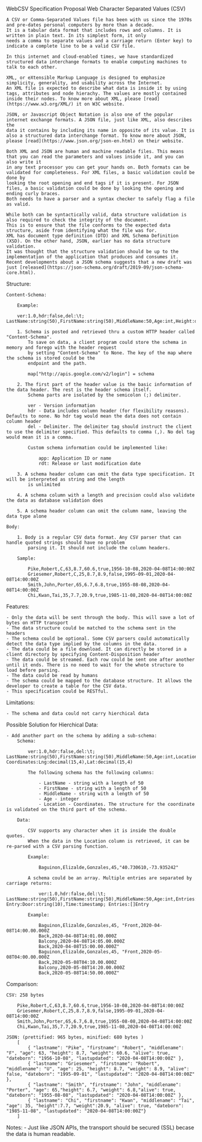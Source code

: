 WebCSV Specification Proposal
Web Character Separated Values (CSV)

    A CSV or Comma-Separated Values file has been with us since the 1970s and pre-dates personal computers by more than a decade. 
    It is a tabular data format that includes rows and columns. It is written in plain text. In its simplest form, it only
    needs a comma to separate values and a carriage return (Enter key) to indicate a complete line to be a valid CSV file.

    In this internet and cloud-enabled times, we have standardized structured data interchange formats to enable computing machines to talk to each other.
    
    XML, or eXtensible Markup Language is designed to emphasize simplicity, generality, and usability across the Internet. 
    An XML file is expected to describe what data is inside it by using tags, attributes and node hierachy. The values are mostly contained
    inside their nodes. To know more about XML, please [read](https://www.w3.org/XML/) it on W3C website.

    JSON, or Javascript Object Notation is also one of the popular internet exchange formats. A JSON file, just like XML, also describes the 
    data it contains by including its name in opposite of its value. It is also a structured data interchange format. To know more about JSON,
    please [read](https://www.json.org/json-en.html) on their website.

    Both XML and JSON are human and machine readable files. This means that you can read the parameters and values inside it, and you can also write it
    in any text processor you can get your hands on. Both formats can be validated for completeness. For XML files, a basic validation could be done by 
    looking the root opening and end tags if it is present. For JSON files, a basic validation could be done by looking the opening and ending curly braces.
    Both needs to have a parser and a syntax checker to safely flag a file as valid. 

    While both can be syntactically valid, data structure validation is also required to check the integrity of the document. 
    This is to ensure that the file conforms to the expected data structure, aside from identifying what the file was for.
    XML has document type definition (DTD) and XML Schema Definition (XSD). On the other hand, JSON, earlier has no data structure validation. 
    It was thought that the structure validation should be up to the implementation of the application that produces and consumes it. 
    Recent developments about a JSON schema suggests that a new draft was just [released](https://json-schema.org/draft/2019-09/json-schema-core.html).

Structure:

	Content-Schema: 
	
		Example:
		
		ver:1.0,hdr:false,del:\t; LastName:string(50),FirstName:string(50),MiddleName:50,Age:int,Height:decimal(10,3),Alive:bool,DateBorn:date,LastUpdated:datetime

		1. Schema is posted and retrieved thru a custom HTTP header called "Content-Schema". 
			To save on data, a client program could store the schema in memory and forego with the header request
			by setting "Content-Schema" to None. The key of the map where the schema is stored could be the
			endpoint and the path.
			
			map["http://apis.google.com/v2/login"] = schema
			
		2. The first part of the header value is the basic information of the data header. The rest is the header schema itself.
			Schema parts are isolated by the semicolon (;) delimiter. 
			
			ver - Version information
			hdr - Data includes column header (for flexibility reasons). Defaults to none. No hdr tag would mean the data does not contain column header
			del - Delimiter. The delimiter tag should instruct the client to use the delimiter specified. This defaults to comma (,). No del tag would mean it is a comma.
			
			Custom schema information could be implemented like:
				
				app: Application ID or name
				rdt: Release or last modification date
			
		3. A schema header column can omit the data type specification. It will be interpreted as string and the length
			is unlimited
			
		4. A schema column with a length and precision could also validate the data as database validation does
		
		5. A schema header column can omit the column name, leaving the data type alone

	Body: 

		1. Body is a regular CSV data format. Any CSV parser that can handle quoted strings should have no problem
			parsing it. It should not include the column headers.
			
		Sample: 

			Pike,Robert,C,63,8.7,60.6,true,1956-10-08,2020-04-08T14:00:00Z
			Griesemer,Robert,C,25,8.7,8.9,false,1995-09-01,2020-04-08T14:00:00Z
			Smith,John,Porter,65,6.7,6.8,true,1955-08-08,2020-04-08T14:00:00Z
			Chi,Kwan,Tai,35,7.7,20.9,true,1985-11-08,2020-04-08T14:00:00Z
	
	
Features:

	- Only the data will be sent through the body. This will save a lot of bytes on HTTP transport
	- The data structure could be matched to the schema sent in the headers
	- The schema could be optional. Some CSV parsers could automatically detect the data type implied by the columns in the data.
	- The data could be a file download. It can directly be stored in a client directory by specifying Content-Disposition header
	- The data could be streamed. Each row could be sent one after another until it ends. There is no need to wait for the whote structure to load before parsing.
	- The data could be read by humans
	- The schema could be mapped to the database structure. It allows the developer to create a table for the CSV data.
	- This specification could be RESTful.
	
Limitations:

	- The schema and data could not carry hierchical data
		
	
Possible Solution for Hierchical Data:

	- Add another part on the schema by adding a sub-schema:
		Schema:
		
			ver:1.0,hdr:false,del:\t; LastName:string(50),FirstName:string(50),MiddleName:50,Age:int,Location:Coordinates; Coordinates:Lng:decimal(15,4),Lat:decimal(15,4)
			
			The following schema has the following columns:
			
				- LastName - string with a length of 50
				- FirstName - string with a length of 50
				- MiddleName - string with a length of 50
				- Age - integer
				- Location - Coordinates. The structure for the coordinate is validated on the third part of the schema.
				
		Data:
		
			CSV supports any character when it is inside the double quotes. 
			When the data in the Location column is retrieved, it can be re-parsed with a CSV parsing function.
			
			Example:
			
				Baguinon,Elizalde,Gonzales,45,"40.730610,-73.935242"
	
			A schema could be an array. Multiple entries are separated by carriage returns:
			
				ver:1.0,hdr:false,del:\t; LastName:string(50),FirstName:string(50),MiddleName:50,Age:int,Entries:Entry; Entry:Door:string(10),Time:timestamp; Entries:[]Entry
	
			Example:
			
				Baguinon,Elizalde,Gonzales,45, "Front,2020-04-08T14:00.00.000Z
				Back,2020-04-08T14:01.00.000Z
				Balcony,2020-04-08T14:05.00.000Z
				Back,2020-04-08T15:00.00.000Z"
				Baguinon,Elizalde,Gonzales,45, "Front,2020-05-08T04:00.00.000Z
				Back,2020-05-08T04:10.00.000Z
				Balcony,2020-05-08T14:20.00.000Z
				Back,2020-05-08T14:50.00.000Z"
				
Comparison:

	CSV: 258 bytes
	
		Pike,Robert,C,63,8.7,60.6,true,1956-10-08,2020-04-08T14:00:00Z
		Griesemer,Robert,C,25,8.7,8.9,false,1995-09-01,2020-04-08T14:00:00Z
		Smith,John,Porter,65,6.7,6.8,true,1955-08-08,2020-04-08T14:00:00Z
		Chi,Kwan,Tai,35,7.7,20.9,true,1985-11-08,2020-04-08T14:00:00Z
		
	JSON: (prettified: 965 bytes, minified: 680 bytes ) 
		[
			{ "lastname": "Pike", "firstname": "Robert", "middlename": "F", "age": 63, "height": 8.7, "weight": 60.6, "alive": true, "dateborn": "1956-10-08", "lastupdated": "2020-04-08T14:00:00Z" },
			{ "lastname": "Griesemer", "firstname": "Robert", "middlename": "U", "age": 25, "height": 8.7, "weight": 8.9, "alive": false, "dateborn": "1995-09-01", "lastupdated": "2020-04-08T14:00:00Z" },
			{ "lastname": "Smith", "firstname": "John", "middlename": "Porter", "age": 65,"height": 6.7, "weight": 6.8,"alive": true, "dateborn": "1955-08-08", "lastupdated": "2020-04-08T14:00:00Z" },
			{ "lastname": "Chi", "firstname": "Kwan", "middlename": "Tai", "age": 35, "height":7.7, "weight":20.9, "alive": true, "dateborn": "1985-11-08", "lastupdated": "2020-04-08T14:00:00Z"}
		]
Notes:
	- Just like JSON APIs, the transport should be secured (SSL) becase the data is human readable.